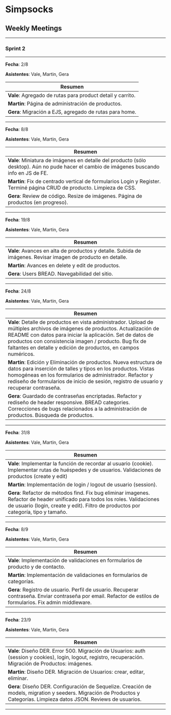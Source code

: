 # Simpsocks

## Weekly Meetings

---
### Sprint 2
---

__Fecha__: 2/8

__Asistentes__: Vale, Martin, Gera

| Resumen |
| -------- |
| __Vale__: Agregado de rutas para product detail y carrito. |
| __Martin__: Página de administración de productos. |
| __Gera__: Migración a EJS, agregado de rutas para home. |

---

__Fecha__: 8/8

__Asistentes__: Vale, Martin, Gera

| Resumen |
| -------- |
| __Vale__: Miniatura de imágenes en detalle del producto (sólo desktop). Aún no pude hacer el cambio de imágenes buscando info en JS de FE. |
| __Martin__: Fix de centrado vertical de formularios Login y Register. Terminé página CRUD de producto. Limpieza de CSS. |
| __Gera__: Review de código. Resize de imágenes. Página de productos (en progreso). |

---

__Fecha__: 19/8

__Asistentes__: Vale, Martin, Gera

| Resumen |
| -------- |
| __Vale__: Avances en alta de productos y detalle. Subida de imágenes. Revisar imagen de producto en detalle. |
| __Martin__: Avances en delete y edit de productos.  |
| __Gera__: Users BREAD. Navegabilidad del sitio. |

---

__Fecha__: 24/8

__Asistentes__: Vale, Martin, Gera

| Resumen |
| -------- |
| __Vale__: Detalle de productos en vista administrador. Upload de múltiples archivos de imágenes de productos. Actualización de README con datos para iniciar la aplicación. Set de datos de productos con consistencia imagen / producto. Bug fix de faltantes en detalle y edición de productos, en campos numéricos. |
| __Martin__: Edición y Eliminación de productos. Nueva estructura de datos para inserción de talles y tipos en los productos. Vistas homogéneas en los formularios de administrador. Refactor y rediseño de formularios de inicio de sesión, registro de usuario y recuperar contraseña. |
| __Gera__: Guardado de contraseñas encriptadas. Refactor y rediseño de header responsive. BREAD categories. Correcciones de bugs relacionados a la administración de productos. Búsqueda de productos. |

---

__Fecha__: 31/8

__Asistentes__: Vale, Martin, Gera

| Resumen |
| -------- |
| __Vale__: Implementar la función de recordar al usuario (cookie). Implementar rutas de huéspedes y de usuarios. Validaciones de productos (create y edit) |
| __Martin__: Implementación de login / logout de usuario (session). |
| __Gera__: Refactor de métodos find. Fix bug eliminar imagenes. Refactor de header unificado para todos los roles. Validaciones de usuario (login, create y edit). Filtro de productos por categoría, tipo y tamaño. |

---

__Fecha__: 8/9

__Asistentes__: Vale, Martin, Gera

| Resumen |
| -------- |
| __Vale__: Implementación de validaciones en formularios de producto y de contacto. |
| __Martin__: Implementación de validaciones en formularios de categorías. |
| __Gera__: Registro de usuario. Perfil de usuario. Recuperar contraseña. Enviar contraseña por email. Refactor de estilos de formularios. Fix admin middleware. |

---

__Fecha__: 23/9

__Asistentes__: Vale, Martin, Gera

| Resumen |
| -------- |
| __Vale__: Diseño DER. Error 500. Migración de Usuarios: auth (session y cookies), login, logout, registro, recuperación. Migración de Productos: imágenes. |
| __Martin__: Diseño DER. Migración de Usuarios: crear, editar, eliminar. |
| __Gera__: Diseño DER. Configuración de Sequelize. Creación de models, migration y seeders. Migración de Productos y Categorías. Limpieza datos JSON. Reviews de usuarios. |

---